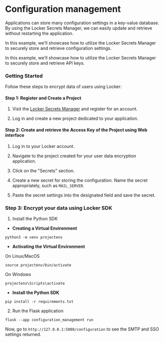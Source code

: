 # Configuration management

Applications can store many configuration settings in a key-value database. By using the Locker Secrets Manager, 
we can easily update and retrieve without restarting the application.

In this example, we'll showcase how to utilize the Locker Secrets Manager to securely store and retrieve 
configuration settings.


In this example, we'll showcase how to utilize the Locker Secrets Manager to securely store and retrieve API keys.


### Getting Started

Follow these steps to encrypt data of users using Locker:

#### Step 1: Register and Create a Project

1. Visit the [Locker Secrets Manager](https://secrets.locker.io) and register for an account.

2. Log in and create a new project dedicated to your application.


#### Step 2: Create and retrieve the Access Key of the Project using Web interface

1. Log in to your Locker account.

2. Navigate to the project created for your user data encryption application.

3. Click on the "Secrets" section.

4. Create a new secret for storing the configuration. Name the secret appropriately, such as `MAIL_SERVER`.

5. Paste the secret settings into the designated field and save the secret.


### Step 3: Encrypt your data using Locker SDK

1. Install the Python SDK

- **Creating a Virtual Environment**

```
python3 -m venv projectenv
```

- **Activating the Virtual Environment**

On Linux/MacOS
```
source projectenv/bin/activate
```

On Windows
```
projectenv\Scripts\activate
```

- **Install the Python SDK**

```
pip install -r requirements.txt
```

2. Run the Flask application

```
flask --app configuration_management run
```

Now, go to `http://127.0.0.1:5000/configuration` to see the SMTP and SSO settings returned.

